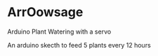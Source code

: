 # ArrOowsage
Arduino Plant Watering with a servo

An arduino skecth to feed 5 plants every 12 hours
